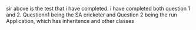 sir above is the test that i have completed.
i have completed both question 1 and 2.
Questionn1 being the SA cricketer and Question 2 being the run Application, which has inheritence and other classes
